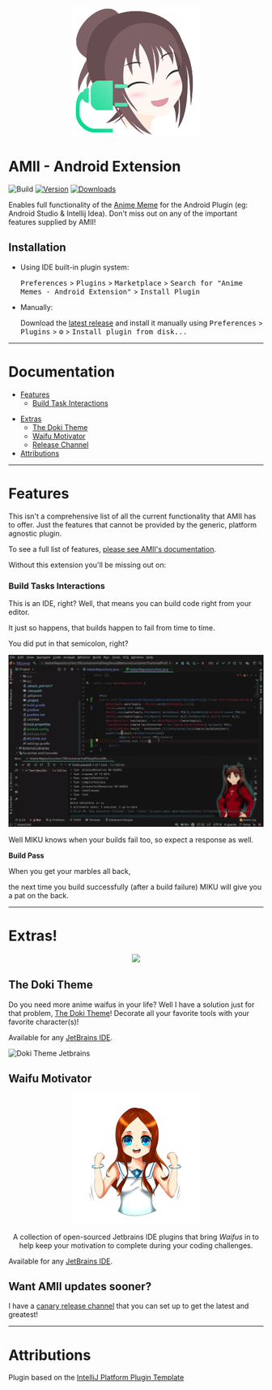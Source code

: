 <div align="center">
    <img alt="Plugin Logo" height="256px" src="https://raw.githubusercontent.com/ani-memes/amii-android-extension/main/readmeAssets/plugin_logo.png" ></img>
</div>

# AMII - Android Extension

![Build](https://github.com/ani-memes/amii-android-extension/workflows/Build/badge.svg)
[![Version](https://img.shields.io/jetbrains/plugin/v/16518-anime-memes--android-extension.svg)](https://plugins.jetbrains.com/plugin/16518-anime-memes--android-extension)
[![Downloads](https://img.shields.io/jetbrains/plugin/d/16518-anime-memes--android-extension.svg)](https://plugins.jetbrains.com/plugin/16518-anime-memes--android-extension)

<!-- Plugin description -->
Enables full functionality of the [Anime Meme](https://github.com/ani-memes/AMII) for the Android Plugin (eg: Android Studio & Intellij Idea).
Don't miss out on any of the important features supplied by AMII!
<!-- Plugin description end -->

## Installation

- Using IDE built-in plugin system:

  <kbd>Preferences</kbd> > <kbd>Plugins</kbd> > <kbd>Marketplace</kbd> > <kbd>Search for "Anime Memes - Android Extension"</kbd> >
  <kbd>Install Plugin</kbd>

- Manually:

  Download the [latest release](https://github.com/ani-memes/amii-android-extension/releases/latest) and install it manually using
  <kbd>Preferences</kbd> > <kbd>Plugins</kbd> > <kbd>⚙️</kbd> > <kbd>Install plugin from disk...</kbd>

---

# Documentation

- [Features](#features)
  - [Build Task Interactions](#build-tasks-interactions)

[comment]: <> (  - [Build Task Interations]&#40;#build-tasks&#41;)

- [Extras](#extras)
  - [The Doki Theme](#the-doki-theme)
  - [Waifu Motivator](#the-doki-theme)
  - [Release Channel](#want-amii-updates-sooner)
- [Attributions](#attributions)
---
# Features

This isn't a comprehensive list of all the current functionality that AMII has to offer.
Just the features that cannot be provided by the generic, platform agnostic plugin.

To see a full list of features, [please see AMII's documentation](https://github.com/ani-memes/AMII#documentation).

Without this extension you'll be missing out on:

### Build Tasks Interactions

This is an IDE, right? Well, that means you can build code right from your editor.

It just so happens, that builds happen to fail from time to time.

You did put in that semicolon, right?

![Build Failures](./readmeAssets/build.gif)

Well MIKU knows when your builds fail too, so expect a response as well.

**Build Pass**

When you get your marbles all back,

the next time you build successfully (after a build failure) MIKU will give you a pat on the back.

---

# Extras!

<div align="center">
    <img src="https://doki.assets.unthrottled.io/misc/logo.svg" ></img>
</div>

## The Doki Theme

Do you need more anime waifus in your life?
Well I have a solution just for that problem, [The Doki Theme](https://github.com/doki-theme)!
Decorate all your favorite tools with your favorite character(s)!

Available for any [JetBrains IDE](https://github.com/doki-theme/doki-theme-jetbrains).

![Doki Theme Jetbrains](https://github.com/doki-theme/doki-theme-jetbrains/raw/master/assets/screenshots/themes.webp)


## Waifu Motivator

<p align="center"><img src="https://raw.githubusercontent.com/waifu-motivator/waifu-motivator-plugin/master/images/wmp_logo.png" height="256px" alt="Waifu Motivator Plugin Logo"></p>

<p align="center">A collection of open-sourced Jetbrains IDE plugins that bring <i>Waifus</i> in to help keep your motivation to complete during your coding challenges.</p>

Available for any [JetBrains IDE](https://github.com/waifu-motivator/waifu-motivator-plugin).

## Want AMII updates sooner?

I have a [canary release channel](https://github.com/Unthrottled/jetbrains-plugin-repository) that you can set up to get the latest and greatest!

---

# Attributions

Plugin based on the [IntelliJ Platform Plugin Template](https://github.com/JetBrains/intellij-platform-plugin-template)
